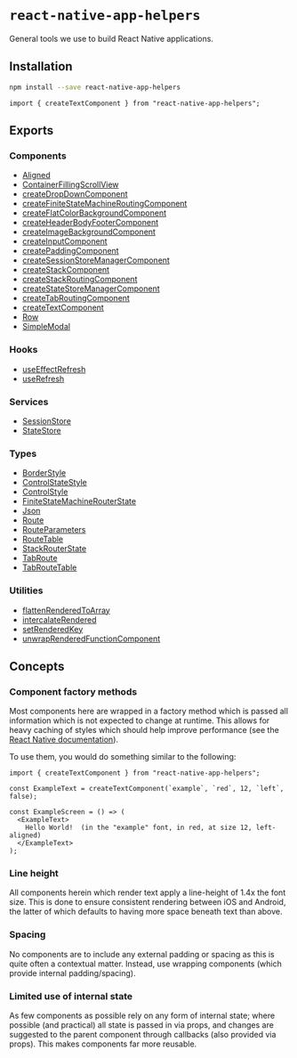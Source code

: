 # `react-native-app-helpers`

General tools we use to build React Native applications.

## Installation

```bash
npm install --save react-native-app-helpers
```

```tsx
import { createTextComponent } from "react-native-app-helpers";
```

## Exports

### Components

- [Aligned](./components/Aligned/readme.md)
- [ContainerFillingScrollView](./components/ContainerFillingScrollView/readme.md)
- [createDropDownComponent](./components/createDropDownComponent/readme.md)
- [createFiniteStateMachineRoutingComponent](./components/createFiniteStateMachineRoutingComponent/readme.md)
- [createFlatColorBackgroundComponent](./components/createFlatColorBackgroundComponent/readme.md)
- [createHeaderBodyFooterComponent](./components/createHeaderBodyFooterComponent/readme.md)
- [createImageBackgroundComponent](./components/createImageBackgroundComponent/readme.md)
- [createInputComponent](./components/createInputComponent/readme.md)
- [createPaddingComponent](./components/createPaddingComponent/readme.md)
- [createSessionStoreManagerComponent](./components/createSessionStoreManagerComponent/readme.md)
- [createStackComponent](./components/createStackComponent/readme.md)
- [createStackRoutingComponent](./components/createStackRoutingComponent/readme.md)
- [createStateStoreManagerComponent](./components/createStateStoreManagerComponent/readme.md)
- [createTabRoutingComponent](./components/createTabRoutingComponent/readme.md)
- [createTextComponent](./components/createTextComponent/readme.md)
- [Row](./components/Row/readme.md)
- [SimpleModal](./components/SimpleModal/readme.md)

### Hooks

- [useEffectRefresh](./hooks/useEffectRefresh/readme.md)
- [useRefresh](./hooks/useRefresh/readme.md)

### Services

- [SessionStore](./services/SessionStore/readme.md)
- [StateStore](./services/StateStore/readme.md)

### Types

- [BorderStyle](./types/BorderStyle/readme.md)
- [ControlStateStyle](./types/ControlStateStyle/readme.md)
- [ControlStyle](./types/ControlStyle/readme.md)
- [FiniteStateMachineRouterState](./types/FiniteStateMachineRouterState/readme.md)
- [Json](./types/Json/readme.md)
- [Route](./types/Route/readme.md)
- [RouteParameters](./types/RouteParameters/readme.md)
- [RouteTable](./types/RouteTable/readme.md)
- [StackRouterState](./types/StackRouterState/readme.md)
- [TabRoute](./types/TabRoute/readme.md)
- [TabRouteTable](./types/TabRouteTable/readme.md)

### Utilities

- [flattenRenderedToArray](./utilities/flattenRenderedToArray/readme.md)
- [intercalateRendered](./utilities/intercalateRendered/readme.md)
- [setRenderedKey](./utilities/setRenderedKey/readme.md)
- [unwrapRenderedFunctionComponent](./utilities/unwrapRenderedFunctionComponent/readme.md)

## Concepts

### Component factory methods

Most components here are wrapped in a factory method which is passed all
information which is not expected to change at runtime.  This allows for heavy
caching of styles which should help improve performance (see the
[React Native documentation](https://reactnative.dev/docs/stylesheet)).

To use them, you would do something similar to the following:

```tsx
import { createTextComponent } from "react-native-app-helpers";

const ExampleText = createTextComponent(`example`, `red`, 12, `left`, false);

const ExampleScreen = () => (
  <ExampleText>
    Hello World!  (in the "example" font, in red, at size 12, left-aligned)
  </ExampleText>
);
```

### Line height

All components herein which render text apply a line-height of 1.4x the font
size.  This is done to ensure consistent rendering between iOS and Android, the
latter of which defaults to having more space beneath text than above.

### Spacing

No components are to include any external padding or spacing as this is quite
often a contextual matter.  Instead, use wrapping components (which provide
internal padding/spacing).

### Limited use of internal state

As few components as possible rely on any form of internal state; where possible
(and practical) all state is passed in via props, and changes are suggested to
the parent component through callbacks (also provided via props).  This makes
components far more reusable.
